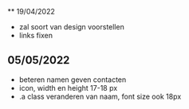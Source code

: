 ** 19/04/2022
- zal soort van design voorstellen
- links fixen

## 05/05/2022
- beteren namen geven contacten
- icon, width en height 17-18 px
- .a class veranderen van naam, font size ook 18px